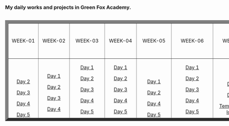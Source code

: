 ### My daily works and projects in Green Fox Academy.

<table style="width: 974px; height: 329px; margin-left: auto; margin-right: auto;" border="10" cellspacing="2" align="left">
<tbody>
<tr style="height: 40.8px;">
<td style="width: 88.8px; text-align: center; height: 40.8px;">WEEK-01</td>
<td style="width: 94.4px; text-align: center; height: 40.8px;">WEEK-02</td>
<td style="width: 104px; text-align: center; height: 40.8px;">WEEK-03</td>
<td style="width: 96.8px; text-align: center; height: 40.8px;">WEEK-04</td>
<td style="width: 110.4px; text-align: center; height: 40.8px;">WEEK-05</td>
<td style="width: 138.4px; text-align: center; height: 40.8px;">WEEK-06</td>
<td style="width: 126.4px; text-align: center; height: 40.8px;">WEEK-07</td>
<td style="width: 148.8px; text-align: center; height: 40.8px;">
<p>WEEK-08 - WEEK-11</p>
<p>(STM Projects)</p>
</td>
</tr>
<tr style="height: 215px;">
<td style="width: 88.8px; height: 215px;">
<p style="text-align: center;"><a href="https://github.com/greenfox-academy/S7ubbHuN/tree/master/week-01/day-2">Day 2</a></p>
<p style="text-align: center;"><a href="https://github.com/greenfox-academy/S7ubbHuN/tree/master/week-01/day-3">Day 3</a></p>
<p style="text-align: center;"><a href="https://github.com/greenfox-academy/S7ubbHuN/tree/master/week-01/day-4">Day 4</a></p>
<p style="text-align: center;"><a href="https://github.com/greenfox-academy/S7ubbHuN/tree/master/week-01/day-5">Day 5</a></p>
</td>
<td style="width: 94.4px; height: 215px;">
<p style="text-align: center;"><a href="https://github.com/greenfox-academy/S7ubbHuN/tree/master/week-02/day-1">Day 1</a></p>
<p style="text-align: center;"><a href="https://github.com/greenfox-academy/S7ubbHuN/tree/master/week-02/day-2">Day 2</a></p>
<p style="text-align: center;"><a href="https://github.com/greenfox-academy/S7ubbHuN/tree/master/week-02/day-3">Day 3</a></p>
<p style="text-align: center;"><a href="https://github.com/greenfox-academy/S7ubbHuN/tree/master/week-02/day-4">Day 4</a></p>
<p style="text-align: center;"><a href="https://github.com/greenfox-academy/S7ubbHuN/tree/master/week-02/day-5">Day 5</a></p>
</td>
<td style="width: 104px; height: 215px;">
<p style="text-align: center;"><a href="https://github.com/greenfox-academy/S7ubbHuN/tree/master/week-03/day-1">Day 1</a></p>
<p style="text-align: center;"><a href="https://github.com/greenfox-academy/S7ubbHuN/tree/master/week-03/day-2">Day 2</a></p>
<p style="text-align: center;"><a href="https://github.com/greenfox-academy/S7ubbHuN/tree/master/week-03/day-3">Day 3</a></p>
<p style="text-align: center;"><a href="https://github.com/greenfox-academy/S7ubbHuN/tree/master/week-03/day-4">Day 4</a></p>
<p style="text-align: center;"><a href="https://github.com/greenfox-academy/S7ubbHuN/tree/master/week-03/day-5">Day 5</a></p>
<p style="text-align: center;"><a href="https://github.com/greenfox-academy/S7ubbHuN/tree/master/week-03/calc">CLI Calculator</a></p>
</td>
<td style="width: 96.8px; height: 215px;">
<p style="text-align: center;"><a href="https://github.com/greenfox-academy/S7ubbHuN/tree/master/week-04/day-1">Day 1</a></p>
<p style="text-align: center;"><a href="https://github.com/greenfox-academy/S7ubbHuN/tree/master/week-04/day-2">Day 2</a></p>
<p style="text-align: center;"><a href="https://github.com/greenfox-academy/S7ubbHuN/tree/master/week-04/day-3">Day 3</a></p>
<p style="text-align: center;"><a href="https://github.com/greenfox-academy/S7ubbHuN/tree/master/week-04/day-4">Day 4</a></p>
<p style="text-align: center;"><a href="https://github.com/greenfox-academy/S7ubbHuN/tree/master/week-04/day-5">Day 5</a></p>
<p style="text-align: center;"><a href="https://github.com/greenfox-academy/S7ubbHuN/tree/master/week-04/todoapp">TODO App in C</a></p>
</td>
<td style="width: 110.4px; height: 215px;">
<p style="text-align: center;"><a href="https://github.com/greenfox-academy/S7ubbHuN/tree/master/week-05/day-1">Day 1</a></p>
<p style="text-align: center;"><a href="https://github.com/greenfox-academy/S7ubbHuN/tree/master/week-05/day-2">Day 2</a></p>
<p style="text-align: center;"><a href="https://github.com/greenfox-academy/S7ubbHuN/tree/master/week-05/day-4">Day 4</a></p>
<p style="text-align: center;"><a href="https://github.com/greenfox-academy/S7ubbHuN/tree/master/week-05/day-5">Day 5</a></p>
</td>
<td style="width: 138.4px; height: 215px;">
<p style="text-align: center;"><a href="https://github.com/greenfox-academy/S7ubbHuN/tree/master/week-06/day-1">Day 1</a></p>
<p style="text-align: center;"><a href="https://github.com/greenfox-academy/S7ubbHuN/tree/master/week-06/day-2">Day 2</a></p>
<p style="text-align: center;"><a href="https://github.com/greenfox-academy/S7ubbHuN/tree/master/week-06/day-3">Day 3</a></p>
<p style="text-align: center;"><a href="https://github.com/greenfox-academy/S7ubbHuN/tree/master/week-06/day-4">Day 4</a></p>
<p style="text-align: center;"><a href="https://github.com/greenfox-academy/S7ubbHuN/tree/master/week-06/day-5">Day 5</a></p>
<p style="text-align: center;"><a href="https://github.com/greenfox-academy/S7ubbHuN/tree/master/week-06/todoapp">TODO App in C++</a></p>
</td>
<td style="width: 126.4px; text-align: center; height: 215px;">
<p><a href="https://github.com/greenfox-academy/S7ubbHuN/tree/master/week-07/day-1">Day 1</a></p>
<p><a href="https://github.com/greenfox-academy/S7ubbHuN/tree/master/week-07/day-3">Day 3</a></p>
<p><a href="https://github.com/greenfox-academy/S7ubbHuN/tree/master/week-07/templogger/templogger">Temperature logger</a></p>
</td>
<td style="width: 148.8px; text-align: center; height: 215px;">
<p><a href="https://github.com/greenfox-academy/S7ubbHuN/tree/master/STM32Cube_FW_F7_V1.8.0/Projects/STM32746G-Discovery/GreenFox">Projects</a></p>
</td>
</tr>
</tbody>
</table>